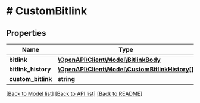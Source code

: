 # # CustomBitlink

## Properties

Name | Type | Description | Notes
------------ | ------------- | ------------- | -------------
**bitlink** | [**\OpenAPI\Client\Model\BitlinkBody**](BitlinkBody.md) |  | [optional]
**bitlink_history** | [**\OpenAPI\Client\Model\CustomBitlinkHistory[]**](CustomBitlinkHistory.md) |  | [optional]
**custom_bitlink** | **string** |  | [optional]

[[Back to Model list]](../../README.md#models) [[Back to API list]](../../README.md#endpoints) [[Back to README]](../../README.md)
